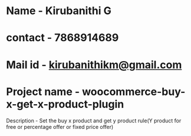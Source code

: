 # Name - Kirubanithi G
# contact - 7868914689
# Mail id - kirubanithikm@gmail.com
# Project name - woocommerce-buy-x-get-x-product-plugin
Description - Set the buy x product and get y product rule(Y product for free or percentage offer or fixed price offer)
